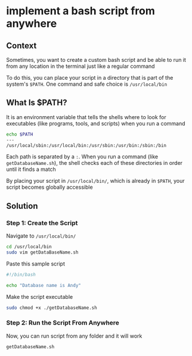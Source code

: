 # implement a bash script from anywhere

## Context

Sometimes, you want to create a custom bash script and be able to run it from any location in the terminal just like a regular command

To do this, you can place your script in a directory that is part of the system's `$PATH`. One command and safe choice is `/usr/local/bin`

## What Is $PATH?

It is an environment variable that tells the shells where to look for executables (like programs, tools, and scripts) when you run a command

```bash
echo $PATH
---
/usr/local/sbin:/usr/local/bin:/usr/sbin:/usr/bin:/sbin:/bin
```

Each path is separated by a `:`. When you run a command (like `getDatabaseName.sh`), the shell checks each of these directories in order until it finds a match

By placing your script in `/usr/local/bin/`, which is already in `$PATH`, your script becomes globally accessible

## Solution

### Step 1: Create the Script

Navigate to `/usr/local/bin/`

```bash
cd /usr/local/bin
sudo vim getDataBaseName.sh
```

Paste this sample script

```bash
#!/bin/bash

echo "Database name is Andy"
```

Make the script executable

```bash
sudo chmod +x ./getDatabaseName.sh
```

### Step 2: Run the Script From Anywhere

Now, you can run script from any folder and it will work

```bash
getDatabaseName.sh
```
